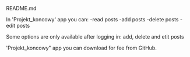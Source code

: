README.md

In 'Projekt_koncowy' app you can:
-read posts
-add posts
-delete posts
-edit posts
 
Some options are only available after logging in: add, delete and etit posts

'Projekt_koncowy" app you can download for fee from GitHub.
